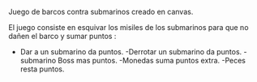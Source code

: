 
Juego de barcos contra submarinos creado en canvas.

El juego consiste en esquivar los misiles de los submarinos para que no dañen el barco y sumar puntos :
- Dar a un submarino da puntos.
-Derrotar un submarino da puntos.
-submarino Boss mas puntos.
-Monedas suma puntos extra.
-Peces resta puntos.
